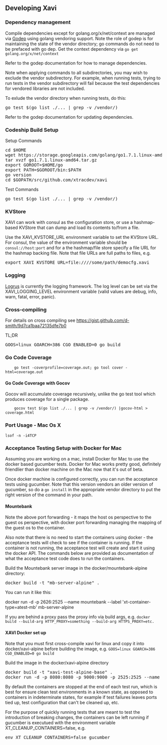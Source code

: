 ## Developing Xavi

### Dependency management

Compile dependencies except for golang.org/x/net/context are managed via [Godep](https://github.com/tools/godep) using golang vendoring support. Note the
role of godep is for maintaining the state of the vendor directory; go commands do not need to be
prefaced with go dep. Get the context dependency via `go get golang.org/x/net/context`

Refer to the godep documentation for how to manage dependencies.

Note when applying commands to all subdirectories, you may wish to exclude the vendor subdirectory. For example,
when running tests, trying to run tests in the vendor subdirectory will fail because the test dependencies for
vendored libraries are not included.

To exlude the vendor directory when running tests, do this:

<pre>
go test $(go list ./... | grep -v /vendor/)
</pre>

Refer to the godep documentation for updating dependencies.


### Codeship Build Setup

Setup Commands

<pre>
cd $HOME
wget https://storage.googleapis.com/golang/go1.7.1.linux-amd64.tar.gz
tar xvzf go1.7.1.linux-amd64.tar.gz
export GOROOT=$HOME/go
export PATH=$GOROOT/bin:$PATH
go version
cd $GOPATH/src/github.com/xtracdev/xavi
</pre>

Test Commands

<pre>
go test $(go list ./... | grep -v /vendor/)
</pre>


### KVStore

XAVI can work with consul as the configuration store, or use a hashmap-based KVStore that can dump and load its
contents to/from a file.

Use the XAVI_KVSTORE_URL environment variable to set the KVStore URL. For consul, the value of the environment
variable should be `consul://host:port` and for a the hashmap/file store specify a file URL for the hashmap backing
file. Note that file URLs are full paths to files, e.g.

<pre>
export XAVI_KVSTORE_URL=file:////some/path/democfg.xavi
</pre>



### Logging

[Logrus](https://github.com/Sirupsen/logrus) is currently the logging framework. The log level can be set
via the XAVI_LOGGING_LEVEL environment variable (valid values are debug, info, warn, fatal, error, panic).



### Cross-compiling

For details on cross compiling see https://gist.github.com/d-smith/9d7ca1baa72135dfe7b0

TL;DR

<pre>
GOOS=linux GOARCH=386 CGO_ENABLED=0 go build
</pre>



### Go Code Coverage

		go test -coverprofile=coverage.out; go tool cover -html=coverage.out
		
#### Go Code Coverage with Gocov

Gocov will accumulate coverage recursively, unlike the go test tool which produces coverage for a single
package.

        gocov test $(go list ./... | grep -v /vendor/) |gocov-html > coverage.html

### Port Usage - Mac Os X  

	lsof -n -i4TCP

### Acceptance Testing Setup with Docker for Mac

Assuming you are working on a mac, install Docker for Mac to use the docker based
gucumber tests. Docker for Mac works pretty good, definitely friendlier than
docker machine on the Mac now that it's out of beta.

Once docker machine is configured correctly, you can run the acceptance tests 
using gucumber. Note that this version vendors an older version of gucumber, so
do a `go install` in the appropriate vendor directory to put the right
version of the command in your path.

#### Mountebank

Note the above port forwarding - it maps the host os perspective to the guest os
perspective, with docker port forwarding managing the mapping of the guest os to the
container. 

Also note that there is no need to start the containers using docker - the acceptance tests will
check to see if the container is running. If the container is not running, the acceptance test will
create and start it using the docker API. The commands below are provided as documentation of what the
acceptance test code does to run the containers.

Build the Mountebank server image in the docker/mountebank-alpine directory:

<pre>
docker build -t "mb-server-alpine" .
</pre>

You can run it like this:

</pre>
docker run -d -p 2626:2525 --name mountebank --label 'xt-container-type=atest-mb' mb-server-alpine
</pre>

If you are behind a proxy pass the proxy info via build args, e.g. `docker build --build-arg HTTP_PROXY=something --build-arg HTTPS_PROXY=etc.`

#### XAVI Docker set up

Note that you must first cross-compile xavi for linux and copy it into docker/xavi-alpine 
before building the image, e.g. `GOOS=linux GOARCH=386 CGO_ENABLED=0 go build`

Build the image in the docker/xavi-alpine directory

<pre>
docker build -t "xavi-test-alpine-base" .
docker run -d -p 8080:8080 -p 9000:9000 -p 2525:2525 --name xavi-docker --label 'xt-container-type=atest-xavi' --link mountebank:mbhost xavi-test-alpine-base
</pre>


By default the containers are stopped at the end of each test run, which is best for ensure clean test environments in
a known state, as opposed to containers in indeterminate states, for example if test failures leaves ports tied up,
test configuration that can't be cleaned up, etc.

For the purpose of quickly running tests that are meant to test the introduction of breaking changes, the containers
can be left running if gucumber is executued with the environment variable XT_CLEANUP_CONTAINERS=false, e.g.

<pre>
env XT_CLEANUP_CONTAINERS=false gucumber
</pre>
